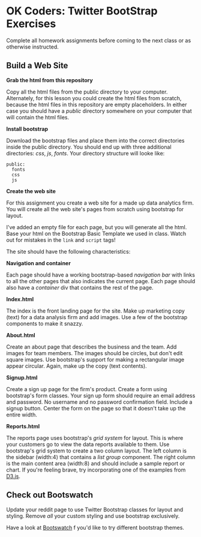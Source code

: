 OK Coders: Twitter BootStrap Exercises
====

Complete all homework assignments before coming to the next class or as otherwise instructed.

## Build a Web Site

**Grab the html from this repository**

Copy all the html files from the public directory to your computer. Alternately, for this lesson you could create the html files from scratch, because the html files in this repository are empty placeholders. In either case you should have a *public* directory somewhere on your computer that will contain the html files.

**Install bootstrap**

Download the bootstrap files and place them into the correct directories inside the public directory. You should end up with three additional directories: *css*, *js*, *fonts*. Your directory structure will looke like:

```
public:
  fonts
  css
  js
```

**Create the web site**

For this assignment you create a web site for a made up data analytics firm. You will create all the web site's pages from scratch using bootstrap for layout.

I've added an empty file for each page, but you will generate all the html. Base your html on the Bootstrap Basic Template we used in class. Watch out for mistakes in the `link` and `script` tags!

The site should have the following characteristics:

**Navigation and container**

Each page should have a working bootstrap-based *navigation bar* with links to all the other pages that also indicates the current page. Each page should also have a *container* div that contains the rest of the page.

**Index.html**

The index is the front landing page for the site. Make up marketing copy (text) for a data analysis firm and add images. Use a few of the bootstrap components to make it snazzy.

**About.html**

Create an about page that describes the business and the team. Add images for team members. The images should be circles, but don't edit square images. Use bootstrap's support for making a rectangular image appear circular. Again, make up the copy (text contents).

**Signup.html**

Create a sign up page for the firm's product. Create a form using bootstrap's form classes. Your sign up form should require an email address and password. No username and no password confirmation field. Include a signup button. Center the form on the page so that it doesn't take up the entire width.

**Reports.html**

The reports page uses bootstrap's *grid system* for layout. This is where your customers go to view the data reports available to them. Use bootstrap's grid system to create a two column layout. The left column is the sidebar (width:4) that contains a *list group* component. The right column is the main content area (width:8) and should include a sample report or chart. If you're feeling brave, try incorporating one of the examples from [D3.js](http://d3js.org/).

## Check out Bootswatch

Update your reddit page to use Twitter Bootstrap classes for layout and styling. Remove *all* your custom styling and use bootstrap exclusively.

Have a look at [Bootswatch](http://bootswatch.com/) f you'd like to try different bootstrap themes.

